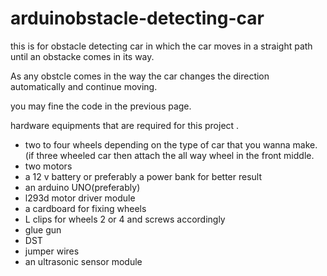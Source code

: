 # arduinobstacle-detecting-car


this is for obstacle detecting car in which the car moves in a straight path until an obstacke comes in its way.

As any obstcle comes in the way the car changes the direction automatically and continue moving.


you may fine the code in the previous page.


hardware equipments that are required for this project .

- two to four wheels depending on the type of car that you wanna make.(if  three wheeled car then attach the all way wheel in the front middle.
- two motors
- a 12 v battery or preferably a power bank for better result
- an arduino UNO(preferably)
- l293d motor driver module
- a cardboard for fixing wheels
- L clips for wheels 2 or 4 and screws accordingly
- glue gun
- DST
- jumper wires
- an ultrasonic sensor module
